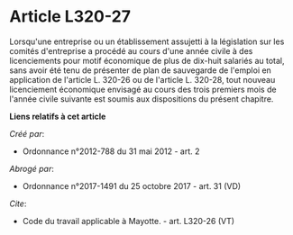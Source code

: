 # Article L320-27

Lorsqu'une entreprise ou un établissement assujetti à la législation sur les comités d'entreprise a procédé au cours d'une
année civile à des licenciements pour motif économique de plus de dix-huit salariés au total, sans avoir été tenu de
présenter de plan de sauvegarde de l'emploi en application de l'article L. 320-26 ou de l'article L. 320-28, tout nouveau
licenciement économique envisagé au cours des trois premiers mois de l'année civile suivante est soumis aux dispositions du
présent chapitre.

**Liens relatifs à cet article**

_Créé par_:

  - Ordonnance n°2012-788 du 31 mai 2012 - art. 2

_Abrogé par_:

  - Ordonnance n°2017-1491 du 25 octobre 2017 - art. 31 (VD)

_Cite_:

  - Code du travail applicable à Mayotte. - art. L320-26 (VT)
